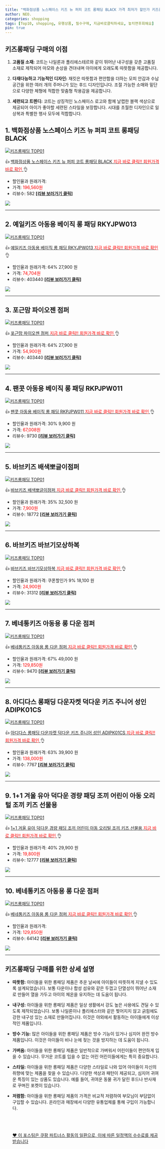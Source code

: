 ```yaml
---
title: "백화점상품 노스페이스 키즈 뉴 퍼피 코트 롱패딩 BLACK 가격 최저가 할인가 키즈롱패딩 최저가 추천 제품 비교"
author: NEO.
categories: shopping
tags: [Top10, shopping, 유행상품, 필수구매, 지금바로클릭하세요, 놓치면후회해요]
pin: true
---
```

## 키즈롱패딩 구매의 이점
1. **고품질 소재:** 코트는 나일론과 폴리에스테르와 같이 뛰어난 내구성을 갖춘 고품질 소재로 제작되어 마모와 손상을 견뎌내며 아이에게 오래도록 따뜻함을 제공합니다.

2. **다재다능하고 기능적인 디자인:** 재킷은 따뜻함과 편안함을 더하는 모피 안감과 수납 공간을 위한 여러 개의 주머니가 있는 후드 디자인입니다. 조절 가능한 소매와 밑단으로 다양한 체형에 적합한 맞춤형 착용감을 제공합니다.

3. **세련되고 트렌디:** 코트는 상징적인 노스페이스 로고와 함께 날렵한 블랙 색상으로 제공되어 아이가 좋아할 세련된 스타일을 보장합니다. 시대를 초월한 디자인으로 일상복과 특별한 행사 모두에 적합합니다.

   

## 1. 백화점상품 노스페이스 키즈 뉴 퍼피 코트 롱패딩 BLACK

[![키즈롱패딩 TOP01](https://thumbnail10.coupangcdn.com/thumbnails/remote/490x490ex/image/vendor_inventory/7bb1/8ebbedd22d1c243fe20c8aa939dcc8aa1abfbb0698a32365ae4f20b9832b.jpg)](https://link.coupang.com/re/AFFSDP?lptag=AF3617701&subid=GithubCoopas&pageKey=7526945279&traceid=V0-153&itemId=19753953391&vendorItemId=88116817436)


👍 [백화점상품 노스페이스 키즈 뉴 퍼피 코트 롱패딩 BLACK <font color=red> 지금 바로 클릭!! 회원가격 바로 확인 </font> ](https://link.coupang.com/re/AFFSDP?lptag=AF3617701&subid=GithubCoopas&pageKey=7526945279&traceid=V0-153&itemId=19753953391&vendorItemId=88116817436) 👌 


- 할인율과 원래가격: 
- 가격: <span style='color:red'>196,560원</span>
- 리뷰수: 582  [**[리뷰 보러가기 클릭]**](https://link.coupang.com/re/AFFSDP?lptag=AF3617701&subid=GithubCoopas&pageKey=7526945279&traceid=V0-153&itemId=19753953391&vendorItemId=88116817436)

[![](/discount_price.png)](https://link.coupang.com/re/AFFSDP?lptag=AF3617701&subid=GithubCoopas&pageKey=7526945279&traceid=V0-153&itemId=19753953391&vendorItemId=88116817436)

---


   

## 2. 예일키즈 아동용 베이직 롱 패딩 RKYJPW013

[![키즈롱패딩 TOP01](https://thumbnail8.coupangcdn.com/thumbnails/remote/490x490ex/image/retail/images/1571795583143633-36c3137a-97be-4c9e-b26f-437ee0313b2f.jpg)](https://link.coupang.com/re/AFFSDP?lptag=AF3617701&subid=GithubCoopas&pageKey=7696311724&traceid=V0-153&itemId=20635128190&vendorItemId=87709038214)


👍 [예일키즈 아동용 베이직 롱 패딩 RKYJPW013 <font color=red> 지금 바로 클릭!! 회원가격 바로 확인 </font> ](https://link.coupang.com/re/AFFSDP?lptag=AF3617701&subid=GithubCoopas&pageKey=7696311724&traceid=V0-153&itemId=20635128190&vendorItemId=87709038214) 👌 


- 할인율과 원래가격: 64%  27,900   원
- 가격: <span style='color:red'>74,704원</span>
- 리뷰수: 403440  [**[리뷰 보러가기 클릭]**](https://link.coupang.com/re/AFFSDP?lptag=AF3617701&subid=GithubCoopas&pageKey=7696311724&traceid=V0-153&itemId=20635128190&vendorItemId=87709038214)

[![](/discount_price.png)](https://link.coupang.com/re/AFFSDP?lptag=AF3617701&subid=GithubCoopas&pageKey=7696311724&traceid=V0-153&itemId=20635128190&vendorItemId=87709038214)

---


   

## 3. 포근맘 파이오젠 점퍼

[![키즈롱패딩 TOP01](https://thumbnail7.coupangcdn.com/thumbnails/remote/490x490ex/image/vendor_inventory/cca2/263aec22d2ea78e9f5d58fee1db7172b3e8eb2499256f43bc888cb9e4092.jpg)](https://link.coupang.com/re/AFFSDP?lptag=AF3617701&subid=GithubCoopas&pageKey=7621838617&traceid=V0-153&itemId=20209389329&vendorItemId=87299517351)


👍 [포근맘 파이오젠 점퍼 <font color=red> 지금 바로 클릭!! 회원가격 바로 확인 </font> ](https://link.coupang.com/re/AFFSDP?lptag=AF3617701&subid=GithubCoopas&pageKey=7621838617&traceid=V0-153&itemId=20209389329&vendorItemId=87299517351) 👌 


- 할인율과 원래가격: 64%  27,900   원
- 가격: <span style='color:red'>54,900원</span>
- 리뷰수: 403440  [**[리뷰 보러가기 클릭]**](https://link.coupang.com/re/AFFSDP?lptag=AF3617701&subid=GithubCoopas&pageKey=7621838617&traceid=V0-153&itemId=20209389329&vendorItemId=87299517351)

[![](/discount_price.png)](https://link.coupang.com/re/AFFSDP?lptag=AF3617701&subid=GithubCoopas&pageKey=7621838617&traceid=V0-153&itemId=20209389329&vendorItemId=87299517351)

---


   

## 4. 팬콧 아동용 베이직 롱 패딩 RKPJPW011

[![키즈롱패딩 TOP01](https://thumbnail7.coupangcdn.com/thumbnails/remote/490x490ex/image/retail/images/2023/11/05/11/8/6009ccf4-3dd0-43cd-ba0a-a223d79ca752.jpg)](https://link.coupang.com/re/AFFSDP?lptag=AF3617701&subid=GithubCoopas&pageKey=7702353565&traceid=V0-153&itemId=20600927806&vendorItemId=87675658609)


👍 [팬콧 아동용 베이직 롱 패딩 RKPJPW011 <font color=red> 지금 바로 클릭!! 회원가격 바로 확인 </font> ](https://link.coupang.com/re/AFFSDP?lptag=AF3617701&subid=GithubCoopas&pageKey=7702353565&traceid=V0-153&itemId=20600927806&vendorItemId=87675658609) 👌 


- 할인율과 원래가격: 30%  9,900   원
- 가격: <span style='color:red'>67,008원</span>
- 리뷰수: 9730  [**[리뷰 보러가기 클릭]**](https://link.coupang.com/re/AFFSDP?lptag=AF3617701&subid=GithubCoopas&pageKey=7702353565&traceid=V0-153&itemId=20600927806&vendorItemId=87675658609)

[![](/discount_price.png)](https://link.coupang.com/re/AFFSDP?lptag=AF3617701&subid=GithubCoopas&pageKey=7702353565&traceid=V0-153&itemId=20600927806&vendorItemId=87675658609)

---


   

## 5. 바브키즈 배색뽀글이점퍼

[![키즈롱패딩 TOP01](https://thumbnail6.coupangcdn.com/thumbnails/remote/490x490ex/image/vendor_inventory/7cf7/9c41f871146311e18da40037a851749e5688957a5efd1dd3e353d645dd92.jpg)](https://link.coupang.com/re/AFFSDP?lptag=AF3617701&subid=GithubCoopas&pageKey=7718941794&traceid=V0-153&itemId=16107725425&vendorItemId=87781498440)


👍 [바브키즈 배색뽀글이점퍼 <font color=red> 지금 바로 클릭!! 회원가격 바로 확인 </font> ](https://link.coupang.com/re/AFFSDP?lptag=AF3617701&subid=GithubCoopas&pageKey=7718941794&traceid=V0-153&itemId=16107725425&vendorItemId=87781498440) 👌 


- 할인율과 원래가격: 35%  32,500   원
- 가격: <span style='color:red'>7,900원</span>
- 리뷰수: 18772  [**[리뷰 보러가기 클릭]**](https://link.coupang.com/re/AFFSDP?lptag=AF3617701&subid=GithubCoopas&pageKey=7718941794&traceid=V0-153&itemId=16107725425&vendorItemId=87781498440)

[![](/discount_price.png)](https://link.coupang.com/re/AFFSDP?lptag=AF3617701&subid=GithubCoopas&pageKey=7718941794&traceid=V0-153&itemId=16107725425&vendorItemId=87781498440)

---


   

## 6. 바브키즈 바브기모상하복

[![키즈롱패딩 TOP01](https://thumbnail8.coupangcdn.com/thumbnails/remote/490x490ex/image/vendor_inventory/2470/eea2b4f26d9a94d1a6503d7fec2b6c7ebbede95887541528120419f521f0.jpg)](https://link.coupang.com/re/AFFSDP?lptag=AF3617701&subid=GithubCoopas&pageKey=7707496627&traceid=V0-153&itemId=20652058829&vendorItemId=87760258346)


👍 [바브키즈 바브기모상하복 <font color=red> 지금 바로 클릭!! 회원가격 바로 확인 </font> ](https://link.coupang.com/re/AFFSDP?lptag=AF3617701&subid=GithubCoopas&pageKey=7707496627&traceid=V0-153&itemId=20652058829&vendorItemId=87760258346) 👌 


- 할인율과 원래가격: 쿠폰할인가 9%  18,100   원
- 가격: <span style='color:red'>24,900원</span>
- 리뷰수: 31312  [**[리뷰 보러가기 클릭]**](https://link.coupang.com/re/AFFSDP?lptag=AF3617701&subid=GithubCoopas&pageKey=7707496627&traceid=V0-153&itemId=20652058829&vendorItemId=87760258346)

[![](/discount_price.png)](https://link.coupang.com/re/AFFSDP?lptag=AF3617701&subid=GithubCoopas&pageKey=7707496627&traceid=V0-153&itemId=20652058829&vendorItemId=87760258346)

---


   

## 7. 베네통키즈 아동용 롱 다운 점퍼

[![키즈롱패딩 TOP01](https://thumbnail6.coupangcdn.com/thumbnails/remote/490x490ex/image/retail/images/1636515322578913-21b891ca-42fa-4406-b7d9-c43f6c8ad109.jpg)](https://link.coupang.com/re/AFFSDP?lptag=AF3617701&subid=GithubCoopas&pageKey=7670525852&traceid=V0-153&itemId=20460782994&vendorItemId=87540488454)


👍 [베네통키즈 아동용 롱 다운 점퍼 <font color=red> 지금 바로 클릭!! 회원가격 바로 확인 </font> ](https://link.coupang.com/re/AFFSDP?lptag=AF3617701&subid=GithubCoopas&pageKey=7670525852&traceid=V0-153&itemId=20460782994&vendorItemId=87540488454) 👌 


- 할인율과 원래가격: 67%  49,000   원
- 가격: <span style='color:red'>129,850원</span>
- 리뷰수: 9470  [**[리뷰 보러가기 클릭]**](https://link.coupang.com/re/AFFSDP?lptag=AF3617701&subid=GithubCoopas&pageKey=7670525852&traceid=V0-153&itemId=20460782994&vendorItemId=87540488454)

[![](/discount_price.png)](https://link.coupang.com/re/AFFSDP?lptag=AF3617701&subid=GithubCoopas&pageKey=7670525852&traceid=V0-153&itemId=20460782994&vendorItemId=87540488454)

---


   

## 8. 아디다스 롱패딩 다운자켓 덕다운 키즈 주니어 성인 ADIPK01CS

[![키즈롱패딩 TOP01](https://thumbnail7.coupangcdn.com/thumbnails/remote/490x490ex/image/vendor_inventory/707a/c0881be79c71dc7e4c7958a48e58b4cebc953509368ce406b77fbe0c0a70.jpg)](https://link.coupang.com/re/AFFSDP?lptag=AF3617701&subid=GithubCoopas&pageKey=4760898561&traceid=V0-153&itemId=6065906407&vendorItemId=73362699465)


👍 [아디다스 롱패딩 다운자켓 덕다운 키즈 주니어 성인 ADIPK01CS <font color=red> 지금 바로 클릭!! 회원가격 바로 확인 </font> ](https://link.coupang.com/re/AFFSDP?lptag=AF3617701&subid=GithubCoopas&pageKey=4760898561&traceid=V0-153&itemId=6065906407&vendorItemId=73362699465) 👌 


- 할인율과 원래가격: 63%  39,900   원
- 가격: <span style='color:red'>138,000원</span>
- 리뷰수: 7767  [**[리뷰 보러가기 클릭]**](https://link.coupang.com/re/AFFSDP?lptag=AF3617701&subid=GithubCoopas&pageKey=4760898561&traceid=V0-153&itemId=6065906407&vendorItemId=73362699465)

[![](/discount_price.png)](https://link.coupang.com/re/AFFSDP?lptag=AF3617701&subid=GithubCoopas&pageKey=4760898561&traceid=V0-153&itemId=6065906407&vendorItemId=73362699465)

---


   

## 9. 1+1 겨울 유아 덕다운 경량 패딩 조끼 어린이 아동 오리털 조끼 키즈 선물용

[![키즈롱패딩 TOP01](https://thumbnail6.coupangcdn.com/thumbnails/remote/490x490ex/image/vendor_inventory/f7ee/ed956ec198436f29c6d11f885a7ab159732242ef99c221bddae597e8fb94.png)](https://link.coupang.com/re/AFFSDP?lptag=AF3617701&subid=GithubCoopas&pageKey=7830623892&traceid=V0-153&itemId=21296282928&vendorItemId=88356043675)


👍 [1+1 겨울 유아 덕다운 경량 패딩 조끼 어린이 아동 오리털 조끼 키즈 선물용 <font color=red> 지금 바로 클릭!! 회원가격 바로 확인 </font> ](https://link.coupang.com/re/AFFSDP?lptag=AF3617701&subid=GithubCoopas&pageKey=7830623892&traceid=V0-153&itemId=21296282928&vendorItemId=88356043675) 👌 


- 할인율과 원래가격: 40%  29,900   원
- 가격: <span style='color:red'>19,800원</span>
- 리뷰수: 12777  [**[리뷰 보러가기 클릭]**](https://link.coupang.com/re/AFFSDP?lptag=AF3617701&subid=GithubCoopas&pageKey=7830623892&traceid=V0-153&itemId=21296282928&vendorItemId=88356043675)

[![](/discount_price.png)](https://link.coupang.com/re/AFFSDP?lptag=AF3617701&subid=GithubCoopas&pageKey=7830623892&traceid=V0-153&itemId=21296282928&vendorItemId=88356043675)

---


   

## 10. 베네통키즈 아동용 롱 다운 점퍼

[![키즈롱패딩 TOP01](https://thumbnail10.coupangcdn.com/thumbnails/remote/490x490ex/image/retail/images/1537519349190206-4fcd180a-7c7f-4047-91d4-d76ee8f6064c.jpg)](https://link.coupang.com/re/AFFSDP?lptag=AF3617701&subid=GithubCoopas&pageKey=7669889981&traceid=V0-153&itemId=20457444453&vendorItemId=87537415001)


👍 [베네통키즈 아동용 롱 다운 점퍼 <font color=red> 지금 바로 클릭!! 회원가격 바로 확인 </font> ](https://link.coupang.com/re/AFFSDP?lptag=AF3617701&subid=GithubCoopas&pageKey=7669889981&traceid=V0-153&itemId=20457444453&vendorItemId=87537415001) 👌 


- 할인율과 원래가격: 
- 가격: <span style='color:red'>129,850원</span>
- 리뷰수: 64142  [**[리뷰 보러가기 클릭]**](https://link.coupang.com/re/AFFSDP?lptag=AF3617701&subid=GithubCoopas&pageKey=7669889981&traceid=V0-153&itemId=20457444453&vendorItemId=87537415001)

[![](/discount_price.png)](https://link.coupang.com/re/AFFSDP?lptag=AF3617701&subid=GithubCoopas&pageKey=7669889981&traceid=V0-153&itemId=20457444453&vendorItemId=87537415001)

---
## 키즈롱패딩 구매를 위한 상세 설명
* **따뜻함:** 아이들을 위한 롱패딩 제품은 추운 날씨에 아이들이 따뜻하게 지낼 수 있도록 설계되었습니다. 보통 다운이나 합성 섬유와 같은 두껍고 단열성이 뛰어난 소재로 만들어 열을 가두고 아이의 체온을 유지하는 데 도움이 됩니다.


* **내구성:** 아이들을 위한 롱패딩 제품은 일상 생활에서 강도 높은 사용에도 견딜 수 있도록 제작되었습니다. 보통 나일론이나 폴리에스터와 같은 찢어지지 않고 긁힘에도 강한 내구성 있는 소재로 만들어집니다. 이것은 야외에서 활동하는 아이들에게 이상적인 제품입니다.


* **방수 기능:** 많은 아이들을 위한 롱패딩 제품은 방수 기능이 있거나 심지어 완전 방수 제품입니다. 이것은 아이들이 비나 눈에 젖는 것을 방지하는 데 도움이 됩니다.


* **가벼움:** 아이들을 위한 롱패딩 제품은 일반적으로 가벼워서 어린이들이 편안하게 입을 수 있습니다. 무거운 코트를 입을 수 없는 어린 어린이들에게는 특히 중요합니다.


* **스타일:** 아이들을 위한 롱패딩 제품은 다양한 스타일로 나와 있어 아이들이 자신의 취향에 맞는 제품을 찾을 수 있습니다. 다양한 색상과 패턴이 제공되고, 심지어 귀여운 특징이 있는 상품도 있습니다. 예를 들어, 귀여운 동물 귀가 달린 후드나 반사재로 꾸며진 포켓이 있습니다.


* **저렴함:** 아이들을 위한 롱패딩 제품의 가격은 비교적 저렴하여 부모님이 부담없이 구입할 수 있습니다. 온라인과 매장에서 다양한 유통업체를 통해 구입이 가능합니다.<br><br><br><br><br> [ ❤  이 포스팅은 쿠팡 파트너스 활동의 일환으로, 이에 따른 일정액의 수수료를 제공받습니다](https://link.coupang.com/a/bcEFyh)